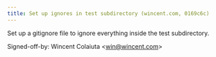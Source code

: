 ```yaml
---
title: Set up ignores in test subdirectory (wincent.com, 0169c6c)
---
```


Set up a gitignore file to ignore everything inside the test subdirectory.

Signed-off-by: Wincent Colaiuta &lt;win@wincent.com&gt;
